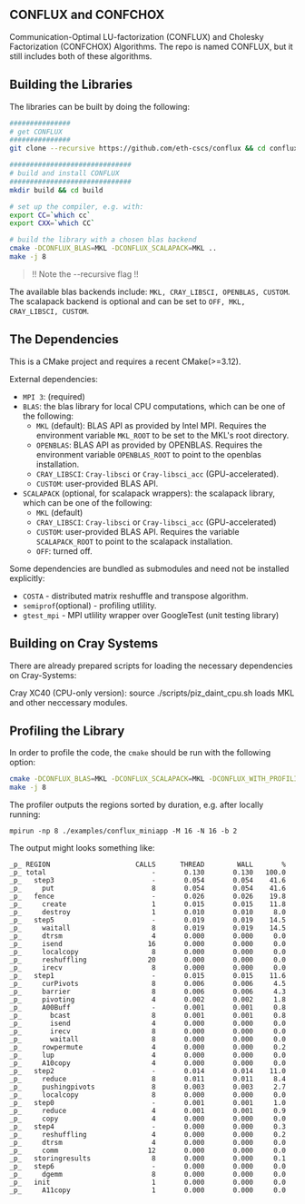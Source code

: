 ## CONFLUX and CONFCHOX

Communication-Optimal LU-factorization (CONFLUX) and Cholesky Factorization (CONFCHOX) Algorithms. The repo is named CONFLUX, but it still includes both of these algorithms.

## Building the Libraries

The libraries can be built by doing the following:
```bash
###############
# get CONFLUX
###############
git clone --recursive https://github.com/eth-cscs/conflux && cd conflux

##############################
# build and install CONFLUX
##############################
mkdir build && cd build

# set up the compiler, e.g. with:
export CC=`which cc`
export CXX=`which CC`

# build the library with a chosen blas backend
cmake -DCONFLUX_BLAS=MKL -DCONFLUX_SCALAPACK=MKL ..
make -j 8
```
> !! Note the --recursive flag !!
> 
The available blas backends include: `MKL, CRAY_LIBSCI, OPENBLAS, CUSTOM`. The scalapack backend is optional and can be set to `OFF, MKL, CRAY_LIBSCI, CUSTOM`.

## The Dependencies

This is a CMake project and requires a recent CMake(>=3.12).

External dependencies: 

- `MPI 3`: (required)
- `BLAS`: the blas library for local CPU computations, which can be one of the following:
     - `MKL` (default): BLAS API as provided by Intel MPI. Requires the environment variable `MKL_ROOT` to be set to the MKL's root directory.
     - `OPENBLAS`: BLAS API as provided by OPENBLAS. Requires the environment variable `OPENBLAS_ROOT` to point to the openblas installation.
     - `CRAY_LIBSCI`: `Cray-libsci` or `Cray-libsci_acc` (GPU-accelerated). 
     - `CUSTOM`: user-provided BLAS API. 
- `SCALAPACK` (optional, for scalapack wrappers): the scalapack library, which can be one of the following:
     - `MKL` (default)
     - `CRAY_LIBSCI`: `Cray-libsci` or `Cray-libsci_acc` (GPU-accelerated)
     - `CUSTOM`: user-provided BLAS API. Requires the variable `SCALAPACK_ROOT` to point to the scalapack installation.
     - `OFF`: turned off.

Some dependencies are bundled as submodules and need not be installed explicitly:
- `COSTA` - distributed matrix reshuffle and transpose algorithm.
- `semiprof`(optional) - profiling utlility.
- `gtest_mpi` - MPI utlility wrapper over GoogleTest (unit testing library)

## Building on Cray Systems

There are already prepared scripts for loading the necessary dependencies on Cray-Systems:

Cray XC40 (CPU-only version): source ./scripts/piz_daint_cpu.sh loads MKL and other neccessary modules.

## Profiling the Library

In order to profile the code, the `cmake` should be run with the following option:
```bash
cmake -DCONFLUX_BLAS=MKL -DCONFLUX_SCALAPACK=MKL -DCONFLUX_WITH_PROFILING=ON ..
make -j 8
```
The profiler outputs the regions sorted by duration, e.g. after locally running:
```
mpirun -np 8 ./examples/conflux_miniapp -M 16 -N 16 -b 2
```
The output might looks something like:
```
_p_ REGION                     CALLS      THREAD        WALL       %
_p_ total                          -       0.130       0.130   100.0
_p_   step3                        -       0.054       0.054    41.6
_p_     put                        8       0.054       0.054    41.6
_p_   fence                        -       0.026       0.026    19.8
_p_     create                     1       0.015       0.015    11.8
_p_     destroy                    1       0.010       0.010     8.0
_p_   step5                        -       0.019       0.019    14.5
_p_     waitall                    8       0.019       0.019    14.5
_p_     dtrsm                      4       0.000       0.000     0.0
_p_     isend                     16       0.000       0.000     0.0
_p_     localcopy                  8       0.000       0.000     0.0
_p_     reshuffling               20       0.000       0.000     0.0
_p_     irecv                      8       0.000       0.000     0.0
_p_   step1                        -       0.015       0.015    11.6
_p_     curPivots                  8       0.006       0.006     4.5
_p_     barrier                    8       0.006       0.006     4.3
_p_     pivoting                   4       0.002       0.002     1.8
_p_     A00Buff                    -       0.001       0.001     0.8
_p_       bcast                    8       0.001       0.001     0.8
_p_       isend                    4       0.000       0.000     0.0
_p_       irecv                    8       0.000       0.000     0.0
_p_       waitall                  8       0.000       0.000     0.0
_p_     rowpermute                 4       0.000       0.000     0.2
_p_     lup                        4       0.000       0.000     0.0
_p_     A10copy                    4       0.000       0.000     0.0
_p_   step2                        -       0.014       0.014    11.0
_p_     reduce                     8       0.011       0.011     8.4
_p_     pushingpivots              8       0.003       0.003     2.7
_p_     localcopy                  8       0.000       0.000     0.0
_p_   step0                        -       0.001       0.001     1.0
_p_     reduce                     4       0.001       0.001     0.9
_p_     copy                       4       0.000       0.000     0.0
_p_   step4                        -       0.000       0.000     0.3
_p_     reshuffling                4       0.000       0.000     0.2
_p_     dtrsm                      4       0.000       0.000     0.0
_p_     comm                      12       0.000       0.000     0.0
_p_   storingresults               8       0.000       0.000     0.1
_p_   step6                        -       0.000       0.000     0.0
_p_     dgemm                      8       0.000       0.000     0.0
_p_   init                         1       0.000       0.000     0.0
_p_     A11copy                    1       0.000       0.000     0.0
```
